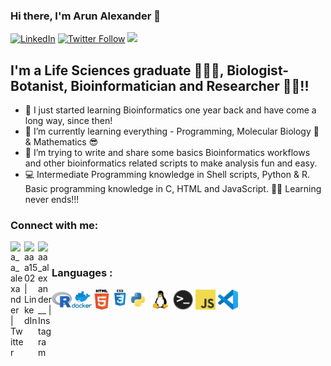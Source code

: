 ### Hi there, I'm Arun Alexander 👋

[![LinkedIn](https://img.shields.io/badge/LinkedIn-informational?style=social&logo=linkedin&labelColor=informational)](https://www.linkedin.com/in/aaa1502/)
[![Twitter Follow](https://img.shields.io/badge/Twitter-blue?style=social&logo=twitter&labelColor=blue)](https://twitter.com/a_a_alexander)
![](https://visitor-badge.laobi.icu/badge?page_id=aa-alexander.aa-alexander)

## I'm a Life Sciences graduate 🧑🏽‍🎓, Biologist-Botanist, Bioinformatician and Researcher 🧑‍🔬!!

- 🔭 I just started learning Bioinformatics one year back and have come a long way, since then!
- 🌱 I’m currently learning everything - Programming, Molecular Biology 🧬 & Mathematics 😎
- 👀 I’m trying to write and share some basics Bioinformatics workflows and other bioinformatics related scripts to make analysis fun and easy.
- 💻 Intermediate Programming knowledge in Shell scripts, Python & R. Basic programming knowledge in C, HTML and JavaScript. 👨‍💻 Learning never ends!!! 


### Connect with me:

<a href="https://twitter.com/a_a_alexander"><img align="left" alt="a_a_alexander | Twitter" width="22px" src="https://cdn.jsdelivr.net/npm/simple-icons@v3/icons/twitter.svg" /></a>
<a href="https://www.linkedin.com/in/aaa1502/"><img align="left" alt="aaa1502 | LinkedIn" width="22px" src="https://cdn.jsdelivr.net/npm/simple-icons@v3/icons/linkedin.svg" /></a>
<a href="https://www.instagram.com/aa_alexander__/"><img align="left" alt="aa_alexander__ | Instagram" width="22px" src="https://cdn.jsdelivr.net/npm/simple-icons@v3/icons/instagram.svg" /></a>
  
<br />

### Languages :
<p align="left">
<img src="https://raw.githubusercontent.com/github/explore/80688e429a7d4ef2fca1e82350fe8e3517d3494d/topics/python/python.png" alt="Python" width="32px">
<img src="https://raw.githubusercontent.com/github/explore/80688e429a7d4ef2fca1e82350fe8e3517d3494d/topics/linux/linux.png" alt="Linux" width="32px">
<img src="https://raw.githubusercontent.com/github/explore/80688e429a7d4ef2fca1e82350fe8e3517d3494d/topics/terminal/terminal.png" alt="Terminal" width="32px">
<img align="left" alt="R" width="32px" src="https://raw.githubusercontent.com/github/explore/80688e429a7d4ef2fca1e82350fe8e3517d3494d/topics/r/r.png" />
<img align="left" alt="Docker" width="32px" src="https://raw.githubusercontent.com/github/explore/80688e429a7d4ef2fca1e82350fe8e3517d3494d/topics/docker/docker.png" />
<img align="left" alt="HTML5" width="32px" src="https://raw.githubusercontent.com/github/explore/80688e429a7d4ef2fca1e82350fe8e3517d3494d/topics/html/html.png" />
<img align="left" alt="CSS3" width="26px" src="https://raw.githubusercontent.com/github/explore/80688e429a7d4ef2fca1e82350fe8e3517d3494d/topics/css/css.png" />

<img src="https://raw.githubusercontent.com/github/explore/80688e429a7d4ef2fca1e82350fe8e3517d3494d/topics/javascript/javascript.png" alt="Javascript" width="32px">
<img src="https://raw.githubusercontent.com/github/explore/80688e429a7d4ef2fca1e82350fe8e3517d3494d/topics/visual-studio-code/visual-studio-code.png" alt="VS Code" width="32px">

</p>
  
  
<!---
aa-alexander/aa-alexander is a ✨ special ✨ repository because its `README.md` (this file) appears on your GitHub profile.
You can click the Preview link to take a look at your changes.
--->
